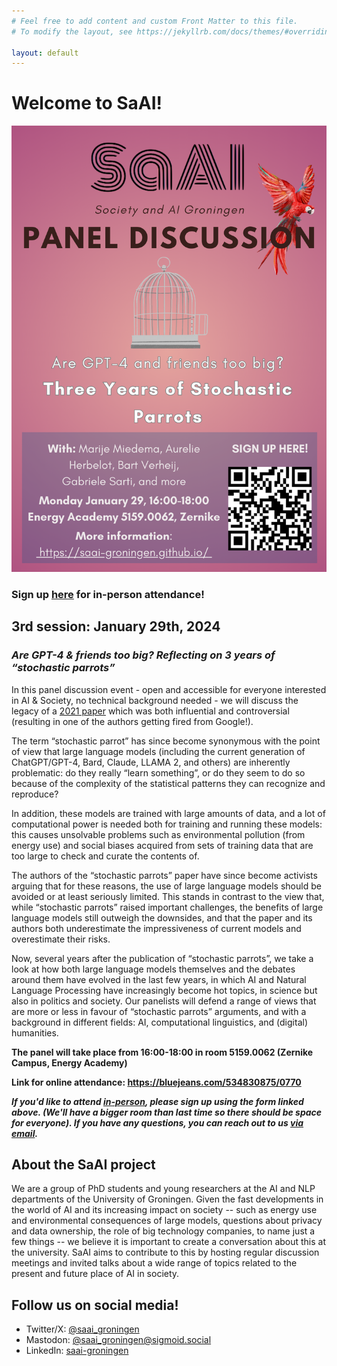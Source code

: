 ```yaml
---
# Feel free to add content and custom Front Matter to this file.
# To modify the layout, see https://jekyllrb.com/docs/themes/#overriding-theme-defaults

layout: default
---
```


# Welcome to SaAI!

![flyer announcing the second meeting](img/3rd_meeting_flyer.png)

### **Sign up [here](https://gossminn.eu/saai/signup_240129.php) for in-person attendance!**

## 3rd session: January 29th, 2024

### _Are GPT-4 & friends too big? Reflecting on 3 years of “stochastic parrots”_

In this panel discussion event - open and accessible for everyone interested in AI
& Society, no technical background needed - we will discuss the legacy of a
[2021 paper](https://dl.acm.org/doi/10.1145/3442188.3445922) which was both influential and controversial (resulting in one of
the authors getting fired from Google!).

The term “stochastic parrot” has since become synonymous with the point of view
that large language models (including the current generation of ChatGPT/GPT-4,
Bard, Claude, LLAMA 2, and others) are inherently problematic: do they really “learn
something”, or do they seem to do so because of the complexity of the
statistical patterns they can recognize and reproduce?

In addition, these models are trained with large amounts of data, and a lot of computational
power is needed both for training and running these models: this causes
unsolvable problems such as environmental pollution (from energy use) and
social biases acquired from sets of training data that are too large to check
and curate the contents of.

The authors of the “stochastic parrots” paper have since become activists
arguing that for these reasons, the use of large language models should be
avoided or at least seriously limited. This stands in contrast to the view
that, while “stochastic parrots” raised important challenges, the benefits of
large language models still outweigh the downsides, and that the paper and its
authors both underestimate the impressiveness of current models and
overestimate their risks.

Now, several years after the publication of “stochastic parrots”, we take a
look at how both large language models themselves and the debates around them
have evolved in the last few years, in which AI and Natural Language Processing
have increasingly become hot topics, in science but also in politics and
society. Our panelists will defend a range of views that are more or less in
favour of “stochastic parrots” arguments, and with a background in different
fields: AI, computational linguistics, and (digital) humanities.

**The panel will take place from 16:00-18:00 in room 5159.0062 (Zernike Campus, Energy Academy)**

**Link for online attendance: https://bluejeans.com/534830875/0770**

**_If you'd like to attend <ins>in-person</ins>, please sign up using the form linked above. (We'll have a bigger room than last time so there should be space for everyone). If you have any questions, you can reach out to us [via email](mailto:saai-groningen@rug.nl)._**


## About the SaAI project

We are a group of PhD students and young researchers at the AI and NLP departments of the University of Groningen. 
Given the fast developments in the world of AI and its increasing impact on society -- such as energy use and environmental consequences of large models, questions about privacy and data ownership, the role of big technology companies, to name just a few things -- we believe it is important to create a conversation about this at the university. SaAI aims to contribute to this by hosting regular discussion meetings and invited talks about a wide range of topics related to the present and future place of AI in society. 


<!-- ## Upcoming meetings
Starting this Autumn, we will organize biweekly open discussion meetings about current topics around AI and its place in society, as well as invited talks that connect to the discussion meetings. Our theme for the first series of meetings is Sustainability & AI. Preliminary schedule (more information about content, and times and locations will follow very soon):

* Session 1: September 15th
* Session 2: September 29th
* Session 3: October 6th 

**[Previous sessions](/prev_sessions)** -->


## Follow us on social media!
* Twitter/X: [@saai_groningen](https://twitter.com/saai_groningen)
* Mastodon: [@saai_groningen@sigmoid.social](https://sigmoid.social/@saai_groningen)
* LinkedIn: [saai-groningen](https://www.linkedin.com/company/saai-groningen/)
